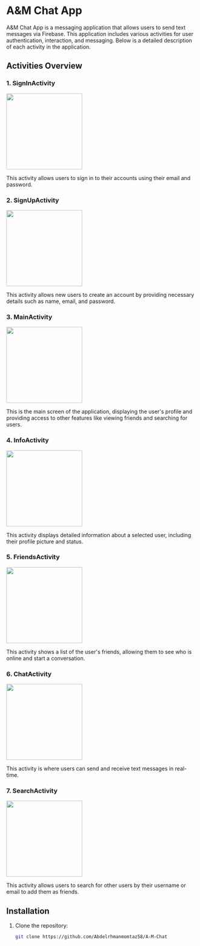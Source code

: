 # A&M Chat App

A&M Chat App is a messaging application that allows users to send text messages via Firebase. This application includes various activities for user authentication, interaction, and messaging. Below is a detailed description of each activity in the application.

## Activities Overview

### 1. SignInActivity

<img src="https://firebasestorage.googleapis.com/v0/b/image-am-chat.appspot.com/o/image%2Fsign%20in.jpg?alt=media&token=b6ecd6cf-d0b0-46f5-afd3-c25a6a14fcac" width="200">

This activity allows users to sign in to their accounts using their email and password.

### 2. SignUpActivity

<img src="https://firebasestorage.googleapis.com/v0/b/image-am-chat.appspot.com/o/image%2Fsign%20up.jpg?alt=media&token=6f356974-0c45-4344-a143-bec6e664639b" width="200">

This activity allows new users to create an account by providing necessary details such as name, email, and password.

### 3. MainActivity

<img src="https://firebasestorage.googleapis.com/v0/b/image-am-chat.appspot.com/o/image%2Fuser.jpg?alt=media&token=d493141f-2344-4660-ab56-145ead58d367" width="200">

This is the main screen of the application, displaying the user's profile and providing access to other features like viewing friends and searching for users.

### 4. InfoActivity

<img src="https://firebasestorage.googleapis.com/v0/b/image-am-chat.appspot.com/o/image%2Finfo%20user.jpg?alt=media&token=07afcd71-a1dc-4a99-b561-2583298c05c8" width="200">

This activity displays detailed information about a selected user, including their profile picture and status.

### 5. FriendsActivity

<img src="https://firebasestorage.googleapis.com/v0/b/image-am-chat.appspot.com/o/image%2Ffriends.jpg?alt=media&token=8f152596-c082-43d3-bb5c-cb08e04c98ad" width="200">

This activity shows a list of the user's friends, allowing them to see who is online and start a conversation.

### 6. ChatActivity

<img src="https://firebasestorage.googleapis.com/v0/b/image-am-chat.appspot.com/o/image%2Fchat.jpg?alt=media&token=f3bcf957-fdf4-4ba1-8974-e5390e6b4ccc" width="200">

This activity is where users can send and receive text messages in real-time.

### 7. SearchActivity

<img src="https://firebasestorage.googleapis.com/v0/b/image-am-chat.appspot.com/o/image%2Fsearch.jpg?alt=media&token=00355f00-c1e9-4d54-8a63-e19217931c8e" width="200">

This activity allows users to search for other users by their username or email to add them as friends.

## Installation

1. Clone the repository:
   ```sh
   git clone https://github.com/Abdelrhmanmomtaz58/A-M-Chat
